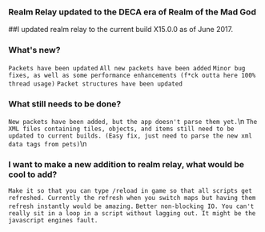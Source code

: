 ### Realm Relay updated to the DECA era of Realm of the Mad God
##I updated realm relay to the current build X15.0.0 as of June 2017.

### What's new?
`Packets have been updated`
`All new packets have been added`
`Minor bug fixes, as well as some performance enhancements (f*ck outta here 100% thread usage)`
`Packet structures have been updated`

### What still needs to be done?
`New packets have been added, but the app doesn't parse them yet.`\n
`The XML files containing tiles, objects, and items still need to be updated to current builds. (Easy fix, just need to parse the new xml data tags from pets)`\n

### I want to make a new addition to realm relay, what would be cool to add?
`Make it so that you can type /reload in game so that all scripts get refreshed. Currently the refresh when you switch maps but having them refresh instantly would be amazing.`
`Better non-blocking IO. You can't really sit in a loop in a script without lagging out. It might be the javascript engines fault.`
